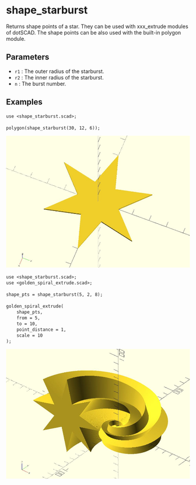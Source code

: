 # shape_starburst

Returns shape points of a star. They can be used with xxx_extrude modules of dotSCAD. The shape points can be also used with the built-in polygon module. 

## Parameters

- `r1` : The outer radius of the starburst. 
- `r2` : The inner radius of the starburst.
- `n`  : The burst number. 


## Examples

	use <shape_starburst.scad>;
	
	polygon(shape_starburst(30, 12, 6));

![shape_starburst](images/lib2x-shape_starburst-1.JPG)

	use <shape_starburst.scad>;
	use <golden_spiral_extrude.scad>;
	
	shape_pts = shape_starburst(5, 2, 8);
	
	golden_spiral_extrude(
	    shape_pts, 
	    from = 5, 
	    to = 10, 
	    point_distance = 1,
	    scale = 10
	);

![shape_pentagram](images/lib2x-shape_starburst-2.JPG)

